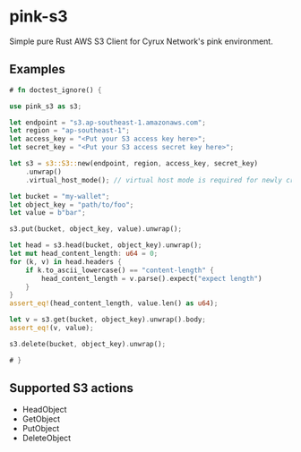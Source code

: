# pink-s3

Simple pure Rust AWS S3 Client for Cyrux Network's pink environment.

## Examples

```rust
# fn doctest_ignore() {

use pink_s3 as s3;

let endpoint = "s3.ap-southeast-1.amazonaws.com";
let region = "ap-southeast-1";
let access_key = "<Put your S3 access key here>";
let secret_key = "<Put your S3 access secret key here>";

let s3 = s3::S3::new(endpoint, region, access_key, secret_key)
    .unwrap()
    .virtual_host_mode(); // virtual host mode is required for newly created AWS S3 buckets.

let bucket = "my-wallet";
let object_key = "path/to/foo";
let value = b"bar";

s3.put(bucket, object_key, value).unwrap();

let head = s3.head(bucket, object_key).unwrap();
let mut head_content_length: u64 = 0;
for (k, v) in head.headers {
    if k.to_ascii_lowercase() == "content-length" {
        head_content_length = v.parse().expect("expect length")
    }
}
assert_eq!(head_content_length, value.len() as u64);

let v = s3.get(bucket, object_key).unwrap().body;
assert_eq!(v, value);

s3.delete(bucket, object_key).unwrap();

# }

```

## Supported S3 actions

* HeadObject
* GetObject
* PutObject
* DeleteObject
